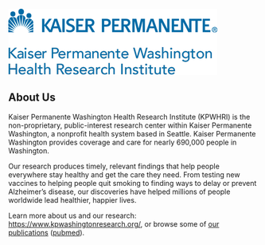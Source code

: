 ![](images/KPWHRI-KP-Blue_420w.png)

## About Us

Kaiser Permanente Washington Health Research Institute (KPWHRI) is the non-proprietary, public-interest research center within Kaiser Permanente Washington, a nonprofit health system based in Seattle. Kaiser Permanente Washington provides coverage and care for nearly 690,000 people in Washington.

Our research produces timely, relevant findings that help people everywhere stay healthy and get the care they need. From testing new vaccines to helping people quit smoking to finding ways to delay or prevent Alzheimer’s disease, our discoveries have helped millions of people worldwide lead healthier, happier lives.

Learn more about us and our research: https://www.kpwashingtonresearch.org/, or browse some of [our publications](https://www.kpwashingtonresearch.org/our-research/publications) ([pubmed](https://pubmed.ncbi.nlm.nih.gov/?term=%22kaiser+permanente+washington+health+research+institute%22%5Bad%5D+or+%22group+health+research+institute%22%5Bad%5D&sort=relevance)).
